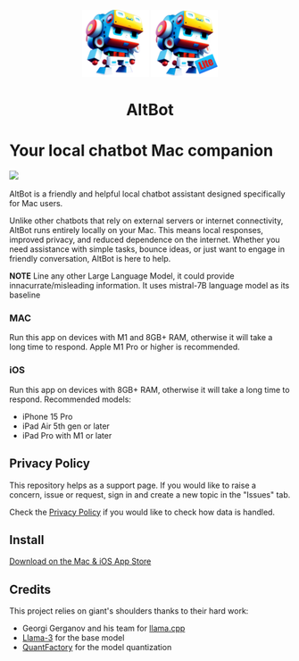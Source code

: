 <p align="center" width="100%">
<img width="120" alt="AltBot app icon" src="Screenshots/AppIcon.png">
<img width="120" alt="AltBot Lite app icon" src="Screenshots/AppIconLite.png">
</p>

<h1 align="center">AltBot</h1>

# Your local chatbot Mac companion

![](Screenshots/iPhone/02-Question1.PNG)

AltBot is a friendly and helpful local chatbot assistant designed specifically for Mac users.

Unlike other chatbots that rely on external servers or internet connectivity, AltBot runs entirely locally on your Mac. This means local responses, improved privacy, and reduced dependence on the internet.
Whether you need assistance with simple tasks, bounce ideas, or just want to engage in friendly conversation, AltBot is here to help.

**NOTE** Line any other Large Language Model, it could provide innacurrate/misleading information. It uses mistral-7B language model as its baseline

### MAC
Run this app on devices with M1 and 8GB+ RAM, otherwise it will take a long time to respond. Apple M1 Pro or higher is recommended.

### iOS
Run this app on devices with 8GB+ RAM, otherwise it will take a long time to respond. Recommended models:
- iPhone 15 Pro
- iPad Air 5th gen or later
- iPad Pro with M1 or later

## Privacy Policy

This repository helps as a support page. If you would like to raise a concern, issue or request, sign in and create a new topic in the "Issues" tab.

Check the [Privacy Policy](PrivacyPolicy.md) if you would like to check how data is handled.

## Install

[Download on the Mac & iOS App Store](https://apps.apple.com/au/app/AltBot/id6477999764)

## Credits

This project relies on giant's shoulders thanks to their hard work:

- Georgi Gerganov and his team for [llama.cpp](https://github.com/ggerganov/llama.cpp)
- [Llama-3](https://huggingface.co/meta-llama/Meta-Llama-3-8B-Instruct) for the base model
- [QuantFactory](https://huggingface.co/QuantFactory/Meta-Llama-3-8B-Instruct-GGUF/tree/main) for the model quantization
